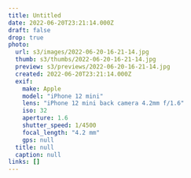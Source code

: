 ```yaml
---
title: Untitled
date: 2022-06-20T23:21:14.000Z
draft: false
drop: true
photo:
  url: s3/images/2022-06-20-16-21-14.jpg
  thumb: s3/thumbs/2022-06-20-16-21-14.jpg
  preview: s3/previews/2022-06-20-16-21-14.jpg
  created: 2022-06-20T23:21:14.000Z
  exif:
    make: Apple
    model: "iPhone 12 mini"
    lens: "iPhone 12 mini back camera 4.2mm f/1.6"
    iso: 32
    aperture: 1.6
    shutter_speed: 1/4500
    focal_length: "4.2 mm"
    gps: null
  title: null
  caption: null
links: []
---
```

